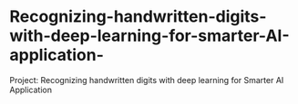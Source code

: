 # Recognizing-handwritten-digits-with-deep-learning-for-smarter-AI-application-
Project: Recognizing handwritten digits with deep learning for Smarter AI Application
